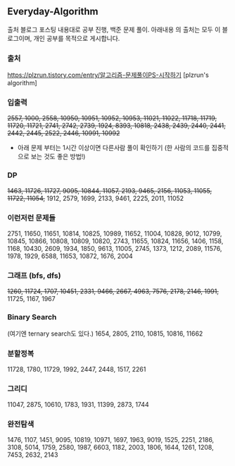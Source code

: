 ## Everyday-Algorithm
출처 블로그 포스팅 내용대로 공부 진행, 백준 문제 풀이.
아래내용 의 출처는 모두 이 블로그이며, 개인 공부를 목적으로 게시합니다.

### 출처
https://plzrun.tistory.com/entry/알고리즘-문제풀이PS-시작하기 [plzrun's algorithm]

### 입출력

~~2557, 1000, 2558, 10950, 10951, 10952, 10953, 11021, 11022, 11718, 11719, 11720, 11721, 2741, 2742, 2739, 1924, 8393, 10818, 2438, 2439, 2440, 2441, 2442, 2445, 2522, 2446, 10991, 10992~~

* 아래 문제 부터는 1시간 이상이면 다른사람 풀이 확인하기 (한 사람의 코드를 집중적으로 보는 것도 좋은 방법!)

### DP

~~1463, 11726, 11727, 9095, 10844, 11057, 2193, 9465, 2156, 11053, 11055, 11722,  11054,~~ 1912, 2579, 1699, 2133, 9461, 2225, 2011, 11052

### 이런저런 문제들

2751, 11650, 11651, 10814, 10825, 10989, 11652, 11004, 10828, 9012, 10799, 10845, 10866, 10808, 10809, 10820, 2743, 11655, 10824, 11656, 1406, 1158, 1168, 10430, 2609, 1934, 1850, 9613, 11005, 2745, 1373, 1212, 2089, 11576, 1978, 1929, 6588, 11653, 10872, 1676, 2004

### 그래프 (bfs, dfs)

~~1260, 11724, 1707, 10451, 2331, 9466, 2667, 4963, 7576, 2178, 2146, 1991,~~ 11725, 1167, 1967

### Binary Search

(여기엔 ternary search도 있다.)
1654, 2805, 2110, 10815, 10816, 11662

### 분할정복

11728, 1780, 11729, 1992, 2447, 2448, 1517, 2261

### 그리디

11047, 2875, 10610, 1783, 1931, 11399, 2873, 1744

### 완전탐색

1476, 1107, 1451, 9095, 10819, 10971, 1697, 1963, 9019, 1525, 2251, 2186, 3108, 5014, 1759, 2580, 1987, 6603, 1182, 2003, 1806, 1644, 1261, 1208, 7453, 2632, 2143
